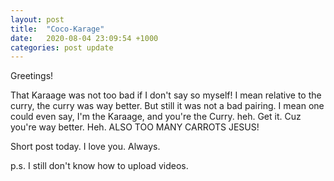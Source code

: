 ```yaml
---
layout: post
title:  "Coco-Karage"
date:   2020-08-04 23:09:54 +1000
categories: post update
---
```

Greetings!

That Karaage was not too bad if I don't say so myself! I mean relative to the curry, the curry was way better. But still it was not a bad pairing. I mean one could even say, I'm the Karaage, and you're the Curry. heh. Get it. Cuz you're way better. Heh. ALSO TOO MANY CARROTS JESUS!

Short post today. I love you. Always. 

p.s. I still don't know how to upload videos.